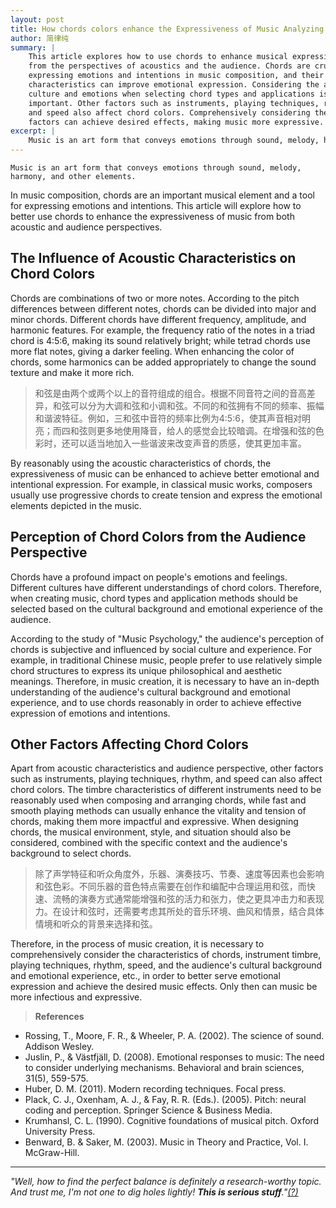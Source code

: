 ```yaml
---
layout: post
title: How chords colors enhance the Expressiveness of Music Analyzing
author: 简律纯
summary: |
    This article explores how to use chords to enhance musical expressiveness
    from the perspectives of acoustics and the audience. Chords are crucial for
    expressing emotions and intentions in music composition, and their acoustic
    characteristics can improve emotional expression. Considering the audience's
    culture and emotions when selecting chord types and applications is
    important. Other factors such as instruments, playing techniques, rhythm,
    and speed also affect chord colors. Comprehensively considering these
    factors can achieve desired effects, making music more expressive.
excerpt: |
    Music is an art form that conveys emotions through sound, melody, harmony, and other elements.In music composition, chords are an important musical element and a tool for expressing emotions and intentions. This article will explore how to better use chords to enhance the expressiveness of music from both acoustic and audience perspectives.
---
```


    Music is an art form that conveys emotions through sound, melody, harmony, and other elements.

In music composition, chords are an important musical element and a tool for expressing emotions and intentions. This article will explore how to better use chords to enhance the expressiveness of music from both acoustic and audience perspectives.<!-- 这里是批注内容 -->


## The Influence of Acoustic Characteristics on Chord Colors

Chords are combinations of two or more notes. According to the pitch differences between different notes, chords can be divided into major and minor chords. Different chords have different frequency, amplitude, and harmonic features. For example, the frequency ratio of the notes in a triad chord is 4:5:6, making its sound relatively bright; while tetrad chords use more flat notes, giving a darker feeling. When enhancing the color of chords, some harmonics can be added appropriately to change the sound texture and make it more rich.

> 和弦是由两个或两个以上的音符组成的组合。根据不同音符之间的音高差异，和弦可以分为大调和弦和小调和弦。不同的和弦拥有不同的频率、振幅和谐波特征。例如，三和弦中音符的频率比例为4:5:6，使其声音相对明亮；而四和弦则更多地使用降音，给人的感觉会比较暗调。在增强和弦的色彩时，还可以适当地加入一些谐波来改变声音的质感，使其更加丰富。

By reasonably using the acoustic characteristics of chords, the expressiveness of music can be enhanced to achieve better emotional and intentional expression. For example, in classical music works, composers usually use progressive chords to create tension and express the emotional elements depicted in the music.

## Perception of Chord Colors from the Audience Perspective

Chords have a profound impact on people's emotions and feelings. Different cultures have different understandings of chord colors. Therefore, when creating music, chord types and application methods should be selected based on the cultural background and emotional experience of the audience.

According to the study of "Music Psychology," the audience's perception of chords is subjective and influenced by social culture and experience. For example, in traditional Chinese music, people prefer to use relatively simple chord structures to express its unique philosophical and aesthetic meanings. Therefore, in music creation, it is necessary to have an in-depth understanding of the audience's cultural background and emotional experience, and to use chords reasonably in order to achieve effective expression of emotions and intentions.

## Other Factors Affecting Chord Colors

Apart from acoustic characteristics and audience perspective, other factors such as instruments, playing techniques, rhythm, and speed can also affect chord colors. The timbre characteristics of different instruments need to be reasonably used when composing and arranging chords, while fast and smooth playing methods can usually enhance the vitality and tension of chords, making them more impactful and expressive. When designing chords, the musical environment, style, and situation should also be considered, combined with the specific context and the audience's background to select chords.

> 除了声学特征和听众角度外，乐器、演奏技巧、节奏、速度等因素也会影响和弦色彩。不同乐器的音色特点需要在创作和编配中合理运用和弦，而快速、流畅的演奏方式通常能增强和弦的活力和张力，使之更具冲击力和表现力。在设计和弦时，还需要考虑其所处的音乐环境、曲风和情景，结合具体情境和听众的背景来选择和弦。

Therefore, in the process of music creation, it is necessary to comprehensively consider the characteristics of chords, instrument timbre, playing techniques, rhythm, speed, and the audience's cultural background and emotional experience, etc., in order to better serve emotional expression and achieve the desired music effects. Only then can music be more infectious and expressive.

> **References**

- Rossing, T., Moore, F. R., & Wheeler, P. A. (2002). The science of sound. Addison Wesley.
- Juslin, P., & Västfjäll, D. (2008). Emotional responses to music: The need to consider underlying mechanisms. Behavioral and brain sciences, 31(5), 559-575.
- Huber, D. M. (2011). Modern recording techniques. Focal press.
- Plack, C. J., Oxenham, A. J., & Fay, R. R. (Eds.). (2005). Pitch: neural coding and perception. Springer Science & Business Media.
- Krumhansl, C. L. (1990). Cognitive foundations of musical pitch. Oxford University Press.
- Benward, B. & Saker, M. (2003). Music in Theory and Practice, Vol. I. McGraw-Hill.

***

_"Well, how to find the perfect balance is definitely a research-worthy topic. And trust me, I'm not one to dig holes lightly! **This is serious stuff**."<a href="/fool" title="要知道，我从不轻易挖坑。" rel="tipsy">(?)</a>_
